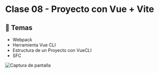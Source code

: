 # Clase 08 - Proyecto con Vue + Vite

## 🎯 Temas
- Webpack
- Herramienta Vue CLI
- Estructura de un Proyecto con VueCLI
- SFC

![Captura de pantalla](captura.png)